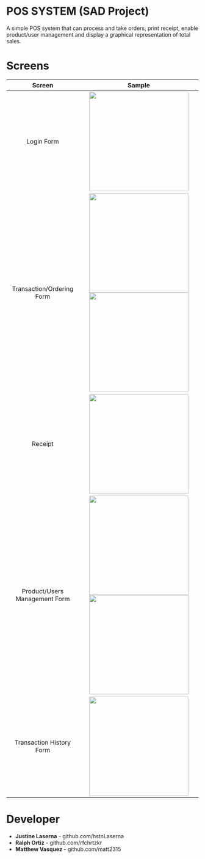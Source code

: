 # POS SYSTEM (SAD Project)
A simple POS system that can process and take orders, print receipt, enable product/user management and display a graphical representation of total sales.


# Screens 
| **Screen**                                 | **Sample**                                                                                                                      |
| :----------------------------------------: | :------------------------------------------------------------------------------------------------------------------------------:|
| Login Form                                 | <img src="https://user-images.githubusercontent.com/42314281/109292695-bb0aa880-7865-11eb-8a63-8e2e6bb260b4.png" height="260"/> |
| Transaction/Ordering Form                  | <img src="https://user-images.githubusercontent.com/42314281/109292753-d2e22c80-7865-11eb-9911-3c8438830704.png" height="260"/> <img src="https://user-images.githubusercontent.com/42314281/109292867-fb6a2680-7865-11eb-9113-8e7c836324dd.png" height="260"/>  |
| Receipt                                    | <img src="https://user-images.githubusercontent.com/42314281/109293141-56038280-7866-11eb-92a4-fb4b7c58aed4.png" height="260"/> |
| Product/Users Management Form              | <img src="https://user-images.githubusercontent.com/42314281/109293359-a4188600-7866-11eb-9919-14c4dd90eb5f.png" height="260"/> <img src="https://user-images.githubusercontent.com/42314281/109293541-e6da5e00-7866-11eb-8ae6-67f9146e9049.png" height="260"/>  |
| Transaction History Form                   | <img src="https://user-images.githubusercontent.com/42314281/109293605-fce81e80-7866-11eb-94f6-487622ca1787.png" height="260"/> |

# Developer
* **Justine Laserna** - github.com/hstnLaserna
* **Ralph Ortiz** - github.com/rfchrtzkr
* **Matthew Vasquez** - github.com/matt2315


